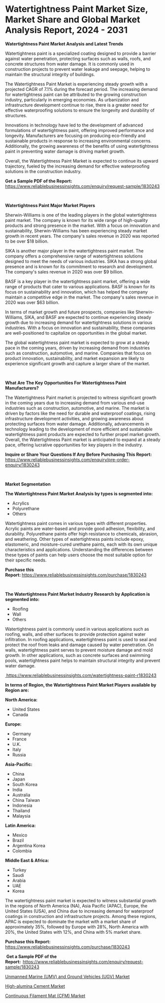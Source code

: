 <p><h1>Watertightness Paint Market Size, Market Share and Global Market Analysis Report, 2024 - 2031</h1></p><p><strong>Watertightness Paint Market Analysis and Latest Trends</strong></p>
<p><p>Watertightness paint is a specialized coating designed to provide a barrier against water penetration, protecting surfaces such as walls, roofs, and concrete structures from water damage. It is commonly used in construction projects to prevent water leakage and seepage, helping to maintain the structural integrity of buildings.</p><p>The Watertightness Paint Market is experiencing steady growth with a projected CAGR of 7.1% during the forecast period. The increasing demand for watertightness paint can be attributed to the growing construction industry, particularly in emerging economies. As urbanization and infrastructure development continue to rise, there is a greater need for effective waterproofing solutions to ensure the longevity and durability of structures.</p><p>Innovations in technology have led to the development of advanced formulations of watertightness paint, offering improved performance and longevity. Manufacturers are focusing on producing eco-friendly and sustainable products in response to increasing environmental concerns. Additionally, the growing awareness of the benefits of using watertightness paint in preventing water damage is driving market growth.</p><p>Overall, the Watertightness Paint Market is expected to continue its upward trajectory, fueled by the increasing demand for effective waterproofing solutions in the construction industry.</p></p>
<p><strong>Get a Sample PDF of the Report:&nbsp;</strong> <a href="https://www.reliablebusinessinsights.com/enquiry/request-sample/1830243">https://www.reliablebusinessinsights.com/enquiry/request-sample/1830243</a></p>
<p>&nbsp;</p>
<p><strong>Watertightness Paint Major Market Players</strong></p>
<p><p>Sherwin-Williams is one of the leading players in the global watertightness paint market. The company is known for its wide range of high-quality products and strong presence in the market. With a focus on innovation and sustainability, Sherwin-Williams has been experiencing steady market growth in recent years. The company's sales revenue in 2020 was reported to be over $18 billion.</p><p>SIKA is another major player in the watertightness paint market. The company offers a comprehensive range of watertightness solutions designed to meet the needs of various industries. SIKA has a strong global presence and is known for its commitment to research and development. The company's sales revenue in 2020 was over $9 billion.</p><p>BASF is a key player in the watertightness paint market, offering a wide range of products that cater to various applications. BASF is known for its focus on sustainability and innovation, which has helped the company maintain a competitive edge in the market. The company's sales revenue in 2020 was over $63 billion.</p><p>In terms of market growth and future prospects, companies like Sherwin-Williams, SIKA, and BASF are expected to continue experiencing steady growth due to increasing demand for watertightness solutions in various industries. With a focus on innovation and sustainability, these companies are well-positioned to capitalize on opportunities in the global market.</p><p>The global watertightness paint market is expected to grow at a steady pace in the coming years, driven by increasing demand from industries such as construction, automotive, and marine. Companies that focus on product innovation, sustainability, and market expansion are likely to experience significant growth and capture a larger share of the market.</p></p>
<p>&nbsp;</p>
<p><strong>What Are The Key Opportunities For Watertightness Paint Manufacturers?</strong></p>
<p><p>The Watertightness Paint market is projected to witness significant growth in the coming years due to increasing demand from various end-use industries such as construction, automotive, and marine. The market is driven by factors like the need for durable and waterproof coatings, rising infrastructure development activities, and growing awareness about protecting surfaces from water damage. Additionally, advancements in technology leading to the development of more efficient and sustainable watertightness paint products are expected to further propel market growth. Overall, the Watertightness Paint market is anticipated to expand at a steady pace, offering lucrative opportunities for key players in the industry.</p></p>
<p><strong>Inquire or Share Your Questions If Any Before Purchasing This Report:</strong> <a href="https://www.reliablebusinessinsights.com/enquiry/pre-order-enquiry/1830243">https://www.reliablebusinessinsights.com/enquiry/pre-order-enquiry/1830243</a></p>
<p>&nbsp;</p>
<p><strong>Market Segmentation</strong></p>
<p><strong>The Watertightness Paint Market Analysis by types is segmented into:</strong></p>
<p><ul><li>Acrylics</li><li>Polyurethane</li><li>Others</li></ul></p>
<p><p>Watertightness paint comes in various types with different properties. Acrylic paints are water-based and provide good adhesion, flexibility, and durability. Polyurethane paints offer high resistance to chemicals, abrasion, and weathering. Other types of watertightness paints include epoxy, elastomeric, and moisture-cured urethane paints, each with its own unique characteristics and applications. Understanding the differences between these types of paints can help users choose the most suitable option for their specific needs.</p></p>
<p><strong>Purchase this Report:&nbsp;</strong><a href="https://www.reliablebusinessinsights.com/purchase/1830243">https://www.reliablebusinessinsights.com/purchase/1830243</a></p>
<p>&nbsp;</p>
<p><strong>The Watertightness Paint Market Industry Research by Application is segmented into:</strong></p>
<p><ul><li>Roofing</li><li>Wall</li><li>Others</li></ul></p>
<p><p>Watertightness paint is commonly used in various applications such as roofing, walls, and other surfaces to provide protection against water infiltration. In roofing applications, watertightness paint is used to seal and protect the roof from leaks and damage caused by water penetration. On walls, watertightness paint serves to prevent moisture damage and mold growth. In other applications, such as concrete surfaces and swimming pools, watertightness paint helps to maintain structural integrity and prevent water damage.</p></p>
<p><a href="https://www.reliablebusinessinsights.com/watertightness-paint-r1830243">&nbsp;https://www.reliablebusinessinsights.com/watertightness-paint-r1830243</a></p>
<p><strong>In terms of Region, the Watertightness Paint Market Players available by Region are:</strong></p>
<p>
    <p> <strong> North America: </strong>
        <ul>
            <li>United States</li>
            <li>Canada</li>
        </ul>
        </p> 
    <p> <strong> Europe: </strong>
        <ul>
            <li>Germany</li>
            <li>France</li>
            <li>U.K.</li>
            <li>Italy</li>
            <li>Russia</li>
        </ul>
        </p> 
    <p> <strong> Asia-Pacific: </strong>
        <ul>
            <li>China</li>
            <li>Japan</li>
            <li>South Korea</li>
            <li>India</li>
            <li>Australia</li>
            <li>China Taiwan</li>
            <li>Indonesia</li>
            <li>Thailand</li>
            <li>Malaysia</li>
        </ul>
        </p> 
    <p> <strong> Latin America: </strong>
        <ul>
            <li>Mexico</li>
            <li>Brazil</li>
            <li>Argentina Korea</li>
            <li>Colombia</li>
        </ul>
        </p> 
    <p> <strong> Middle East & Africa: </strong>
        <ul>
            <li>Turkey</li>
            <li>Saudi</li>
            <li>Arabia</li>
            <li>UAE</li>
            <li>Korea</li>
        </ul>
    </p>
    </p>
<p><p>The watertightness paint market is expected to witness substantial growth in the regions of North America (NA), Asia Pacific (APAC), Europe, the United States (USA), and China due to increasing demand for waterproof coatings in construction and infrastructure projects. Among these regions, APAC is expected to dominate the market with a market share of approximately 35%, followed by Europe with 28%, North America with 20%, the United States with 12%, and China with 5% market share.</p></p>
<p><strong>Purchase this Report: </strong><a href="https://www.reliablebusinessinsights.com/purchase/1830243">https://www.reliablebusinessinsights.com/purchase/1830243</a></p>
<p>&nbsp;<strong>Get a Sample PDF of the Report:&nbsp;&nbsp;</strong><a href="https://www.reliablebusinessinsights.com/enquiry/request-sample/1830243">https://www.reliablebusinessinsights.com/enquiry/request-sample/1830243</a></p>
<p><strong></strong></p>
<p><p><a href="https://view.publitas.com/reportprime-1/global-unmanned-marine-umv-and-ground-vehicles-ugv-market-sector-types-applications-market-player-strategies-regional-growth-insights-and-future-projections-2024-2031/">Unmanned Marine (UMV) and Ground Vehicles (UGV) Market</a></p><p><a href="https://github.com/FassouRP/Market-Research-Report-List-5/blob/main/high-alumina-cement-market.md">High-alumina Cement Market</a></p><p><a href="https://github.com/kaiserrayhan25/Market-Research-Report-List-1/blob/main/continuous-filament-mat-cfm-market.md">Continuous Filament Mat (CFM) Market</a></p></p>